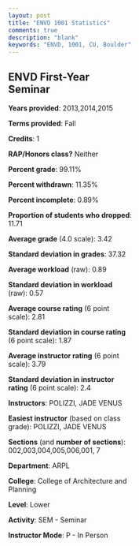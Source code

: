 ```yaml
---
layout: post
title: "ENVD 1001 Statistics"
comments: true
description: "blank"
keywords: "ENVD, 1001, CU, Boulder"
--- 
```

<head>
<script src="https://ajax.googleapis.com/ajax/libs/jquery/2.1.3/jquery.min.js"></script>
<script src="https://dl.dropboxusercontent.com/s/pc42nxpaw1ea4o9/highcharts.js?dl=0"></script>
<!-- <script src="../assets/js/highcharts.js"></script> -->
<style type="text/css">@font-face {
	font-family: "Bebas Neue";
	src: url(https://www.filehosting.org/file/details/544349/BebasNeue%20Regular.otf) format("opentype");
	}
	h1.Bebas { 
		font-family: "Bebas Neue", Verdana, Tahoma;
	}
</style>
</head>
<body>
	<div id="container" style="float: right; width: 45%; height: 88%; margin-left: 2.5%; margin-right: 2.5%;"></div>
	<script language="JavaScript">
		$(document).ready(function() {
		var chart = {type: 'column'};
		var title = {text: 'Grade Distribution'};
		var xAxis = {categories: ['A','B','C','D','F'],crosshair: true};
		var yAxis = {min: 0,title: {text: 'Percentage'}};
		var tooltip = {headerFormat: '<center><b><span style="font-size:20px">{point.key}</span></b></center>',
		               pointFormat: '<td style="padding:0"><b>{point.y:.1f}%</b></td>',
		               footerFormat: '</table>',shared: true,useHTML: true};
		var plotOptions = {column: {pointPadding: 0.0,borderWidth: 0}};  
		var credits = {enabled: false};var series= [{name: 'Percent',data: [65.98,18.56,11.34,1.03,3.09,]}];
		var json = {};
		json.chart = chart;
		json.title = title;
		json.tooltip = tooltip;
		json.xAxis = xAxis;
		json.yAxis = yAxis;  
		json.series = series;
		json.plotOptions = plotOptions;  
		json.credits = credits;
		$('#container').highcharts(json);
	});
	</script>
</body>
			   
## ENVD First-Year Seminar

**Years provided**: 2013,2014,2015

**Terms provided**: Fall

**Credits**: 1

**RAP/Honors class?** Neither

**Percent grade**: 99.11%

**Percent withdrawn**: 11.35%

**Percent incomplete**: 0.89%

**Proportion of students who dropped**: 11.71

**Average grade** (4.0 scale): 3.42

**Standard deviation in grades**: 37.32

**Average workload** (raw): 0.89

**Standard deviation in workload** (raw): 0.57

**Average course rating** (6 point scale): 2.81

**Standard deviation in course rating** (6 point scale): 1.87

**Average instructor rating** (6 point scale): 3.79

**Standard deviation in instructor rating** (6 point scale): 2.4

**Instructors**: POLIZZI, JADE VENUS

**Easiest instructor** (based on class grade): POLIZZI, JADE VENUS

**Sections** (and **number of sections**): 002,003,004,005,006,001, 7

**Department**: ARPL

**College**: College of Architecture and Planning

**Level**: Lower

**Activity**: SEM - Seminar

**Instructor Mode**: P  - In Person